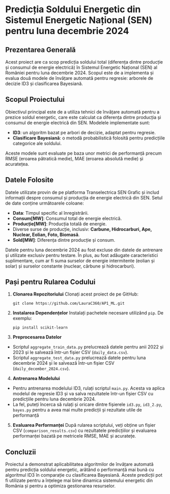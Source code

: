 # Predicția Soldului Energetic din Sistemul Energetic Național (SEN) pentru luna decembrie 2024

## Prezentarea Generală

Acest proiect are ca scop predicția soldului total (diferența dintre producție și consumul de energie electrică) în Sistemul Energetic Național (SEN) al României pentru luna decembrie 2024. Scopul este de a implementa și evalua două modele de învățare automată pentru regresie: arborele de decizie ID3 și clasificarea Bayesiană.

## Scopul Proiectului

Obiectivul principal este de a utiliza tehnici de învățare automată pentru a prezice soldul energetic, care este calculat ca diferența dintre producția și consumul de energie electrică din SEN. Modelele implementate sunt:
- **ID3**: un algoritm bazat pe arbori de decizie, adaptat pentru regresie.
- **Clasificare Bayesiană**: o metodă probabilistică folosită pentru predicțiile categorice ale soldului.

Aceste modele sunt evaluate pe baza unor metrici de performanță precum RMSE (eroarea pătratică medie), MAE (eroarea absolută medie) și acuratețea.

## Datele Folosite

Datele utilizate provin de pe platforma Transelectrica SEN Grafic și includ informații despre consumul și producția de energie electrică din SEN. Setul de date conține următoarele coloane:
- **Data**: Timpul specific al înregistrării.
- **Consum[MW]**: Consumul total de energie electrică.
- **Producție[MW]**: Producția totală de energie.
- Diverse surse de producție, inclusiv: **Carbune, Hidrocarburi, Ape, Nuclear, Eolian, Foto, Biomasă**.
- **Sold[MW]**: Diferența dintre producție și consum.

Datele pentru luna decembrie 2024 au fost excluse din datele de antrenare și utilizate exclusiv pentru testare. În plus, au fost adăugate caracteristici suplimentare, cum ar fi suma surselor de energie intermitente (eolian și solar) și surselor constante (nuclear, cărbune și hidrocarburi).

## Pași pentru Rularea Codului

1. **Clonarea Repozitoriului**
    Clonați acest proiect de pe GitHub:
   
    `git clone https://github.com/LauraC360/AP1_ML.git`

2. **Instalarea Dependențelor**
Instalați pachetele necesare utilizând `pip`. De exemplu:

    `pip install scikit-learn`

3. **Preprocesarea Datelor**
- Scriptul `aggregate_train_data.py` prelucrează datele pentru anii 2022 și 2023 și le salvează într-un fișier CSV (`daily_data.csv`).
- Scriptul `aggregate_test_data.py` prelucrează datele pentru luna decembrie 2024 și le salvează într-un fișier CSV (`daily_december_2024.csv`).

4. **Antrenarea Modelului**
- Pentru antrenarea modelului ID3, rulați scriptul `main.py`. Acesta va aplica modelul de regresie ID3 și va salva rezultatele într-un fișier CSV cu predicțiile pentru luna decembrie 2024.
- La fel, puteți încerca să rulați și oricare dintre fișierele `id3.py`, `id3_2.py`, `bayes.py` pentru a avea mai multe predicții și rezultate utile de performanță

5. **Evaluarea Performanței**
După rularea scriptului, veți obține un fișier CSV (`comparison_results.csv`) cu rezultatele predicțiilor și evaluarea performanței bazată pe metricele RMSE, MAE și acuratețe.

## Concluzii

Proiectul a demonstrat aplicabilitatea algoritmilor de învățare automată pentru predicția soldului energetic, arătând o performanță mai bună cu algoritmul ID3 în comparație cu clasificarea Bayesiană. Aceste predicții pot fi utilizate pentru a înțelege mai bine dinamica sistemului energetic din România și pentru a optimiza gestionarea resurselor.

    




